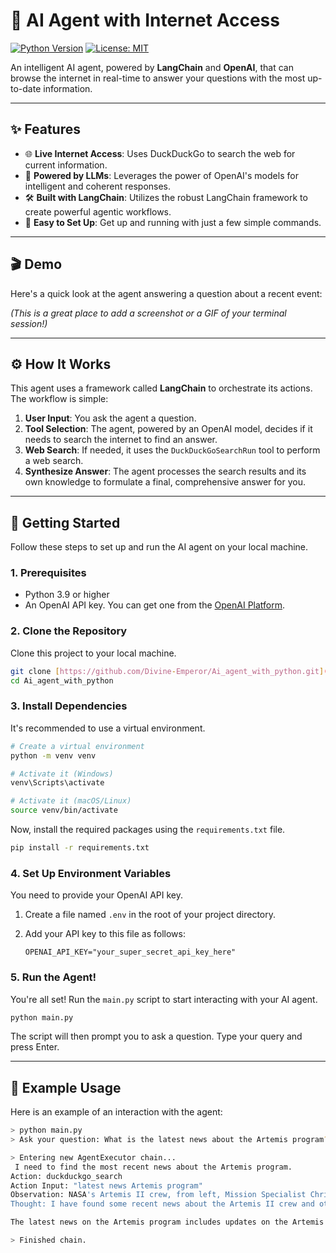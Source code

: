 # 🤖 AI Agent with Internet Access



[![Python Version](https://img.shields.io/badge/Python-3.9%2B-blue.svg)](https://www.python.org/downloads/)
[![License: MIT](https://img.shields.io/badge/License-MIT-yellow.svg)](https://opensource.org/licenses/MIT)

An intelligent AI agent, powered by **LangChain** and **OpenAI**, that can browse the internet in real-time to answer your questions with the most up-to-date information.

---

## ✨ Features

* 🌐 **Live Internet Access**: Uses DuckDuckGo to search the web for current information.
* 🧠 **Powered by LLMs**: Leverages the power of OpenAI's models for intelligent and coherent responses.
* 🛠️ **Built with LangChain**: Utilizes the robust LangChain framework to create powerful agentic workflows.
* 🚀 **Easy to Set Up**: Get up and running with just a few simple commands.

---

## 🎬 Demo

Here's a quick look at the agent answering a question about a recent event:

*(This is a great place to add a screenshot or a GIF of your terminal session!)*



---

## ⚙️ How It Works

This agent uses a framework called **LangChain** to orchestrate its actions. The workflow is simple:
1.  **User Input**: You ask the agent a question.
2.  **Tool Selection**: The agent, powered by an OpenAI model, decides if it needs to search the internet to find an answer.
3.  **Web Search**: If needed, it uses the `DuckDuckGoSearchRun` tool to perform a web search.
4.  **Synthesize Answer**: The agent processes the search results and its own knowledge to formulate a final, comprehensive answer for you.

---

## 🚀 Getting Started

Follow these steps to set up and run the AI agent on your local machine.

### 1. Prerequisites

* Python 3.9 or higher
* An OpenAI API key. You can get one from the [OpenAI Platform](https://platform.openai.com/api-keys).

### 2. Clone the Repository

Clone this project to your local machine.
```bash
git clone [https://github.com/Divine-Emperor/Ai_agent_with_python.git](https://github.com/Divine-Emperor/Ai_agent_with_python.git)
cd Ai_agent_with_python
```

### 3. Install Dependencies

It's recommended to use a virtual environment.
```bash
# Create a virtual environment
python -m venv venv

# Activate it (Windows)
venv\Scripts\activate

# Activate it (macOS/Linux)
source venv/bin/activate
```
Now, install the required packages using the `requirements.txt` file.
```bash
pip install -r requirements.txt
```

### 4. Set Up Environment Variables

You need to provide your OpenAI API key.

1.  Create a file named `.env` in the root of your project directory.
2.  Add your API key to this file as follows:

    ```env
    OPENAI_API_KEY="your_super_secret_api_key_here"
    ```

### 5. Run the Agent!

You're all set! Run the `main.py` script to start interacting with your AI agent.
```bash
python main.py
```
The script will then prompt you to ask a question. Type your query and press Enter.

---

## 📝 Example Usage

Here is an example of an interaction with the agent:

```bash
> python main.py
> Ask your question: What is the latest news about the Artemis program?

> Entering new AgentExecutor chain...
 I need to find the most recent news about the Artemis program.
Action: duckduckgo_search
Action Input: "latest news Artemis program"
Observation: NASA's Artemis II crew, from left, Mission Specialist Christina Koch, Pilot Victor Glover, Commander Reid Wiseman and Mission Specialist Jeremy Hansen of the Canadian Space Agency. NASA astronaut and ...
Thought: I have found some recent news about the Artemis II crew and other updates. I should summarize this information to answer the user's question.

The latest news on the Artemis program includes updates on the Artemis II mission, which will be the first crewed flight. The crew has been announced and consists of NASA astronauts Reid Wiseman, Victor Glover, and Christina Koch, along with Canadian Space Agency astronaut Jeremy Hansen. They are currently undergoing intensive training for their mission around the Moon.

> Finished chain.
```
